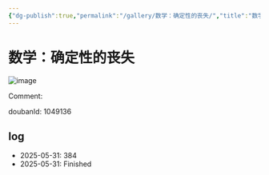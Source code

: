 ```yaml
---
{"dg-publish":true,"permalink":"/gallery/数学：确定性的丧失/","title":"数学：确定性的丧失","created":"2025-06-16T14:31:18.132+08:00"}
---
```



# 数学：确定性的丧失

![image](https://hiraeth-picbed.oss-cn-beijing.aliyuncs.com/20250531155240.webp)

Comment: 



doubanId: 1049136

## log

- 2025-05-31: 384
- 2025-05-31: Finished
